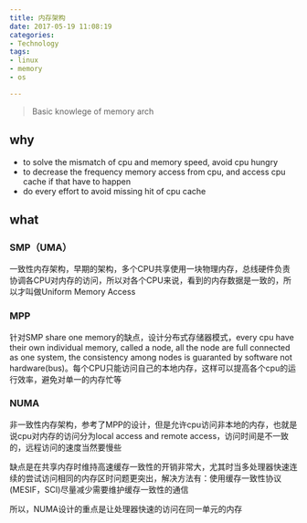 ```yaml
---
title: 内存架构
date: 2017-05-19 11:08:19
categories:
- Technology
tags:
- linux
- memory
- os

---
```


> Basic knowlege of memory arch

## why
  - to solve the mismatch of cpu and memory speed, avoid cpu hungry
  - to decrease the frequency memory access from cpu, and access cpu cache if that have to happen
  - do every effort to avoid missing hit of cpu cache
   
## what

### SMP（UMA）
一致性内存架构，早期的架构，多个CPU共享使用一块物理内存，总线硬件负责协调各CPU对内存的访问，所以对各个CPU来说，看到的内存数据是一致的，所以才叫做Uniform Memory Access

### MPP
针对SMP share one memory的缺点，设计分布式存储器模式，every cpu have their own individual memory, called a node, all the node are full connected as one system, the consistency among nodes is guaranted by software not hardware(bus)。每个CPU只能访问自己的本地内存，这样可以提高各个cpu的运行效率，避免对单一的内存忙等


### NUMA
非一致性内存架构，参考了MPP的设计，但是允许cpu访问非本地的内存，也就是说cpu对内存的访问分为local access and remote access，访问时间是不一致的，远程访问的速度当然要慢些

缺点是在共享内存时维持高速缓存一致性的开销非常大，尤其时当多处理器快速连续的尝试访问相同的内存区时问题更突出，解决方法有：使用缓存一致性协议(MESIF，SCI)尽量减少需要维护缓存一致性的通信

所以，NUMA设计的重点是让处理器快速的访问在同一单元的内存
